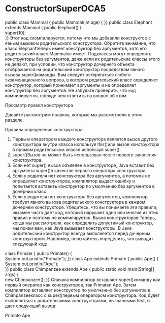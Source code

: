 # ConstructorSuperOCA5

public class Mammal {
  public Mammal(int age) {
  }}
public class Elephant extends Mammal { 
 public Elephant() {  
  super(10);  
}}
Этот код скомпилируется, потому что мы добавили конструктор с явным вызовом родительского конструктора. Обратите внимание, что класс Elephantтеперь имеет конструктор без аргументов, хотя его родительский класс Mammalне имеет. Подклассы могут определять конструкторы без аргументов, даже если их родительские классы этого не делают, при условии, что конструктор дочернего объекта отображается на родительский конструктор посредством явного вызова super()команды.
Вам следует остерегаться любого экзаменационного вопроса, в котором родительский класс определяет конструктор, который принимает аргументы и не определяет
конструктор без аргументов. Не забудьте проверить, что код компилируется, прежде чем ответить на вопрос об этом.


Просмотр правил конструктора


Давайте рассмотрим правила, которые мы рассмотрели в этом разделе.

Правила определения конструктора:

1.	Первым оператором каждого конструктора является вызов другого конструктора внутри класса используя this()или вызов конструктора в прямом родительском классе используя super().
2.	super()Вызов не может быть использован после первого заявления конструктора.
3.	Если нет super() вызов объявлен в конструкторе, Java вставит без аргумента super()в качестве первого оператора конструктора.
4.	Если у родителя нет конструктора без аргументов, а потомок не определяет конструкторов, компилятор выдаст ошибку и попытается вставить конструктор по умолчанию без аргументов в дочерний класс.
5.	Если у родителя нет конструктора без аргументов, компилятор требует явного вызова родительского конструктора в каждом дочернем конструкторе.
Убедитесь, что вы понимаете эти правила; экзамен часто дает код, который нарушает одно или многие из этих правил и поэтому не компилируется.
Вызов конструкторов
Теперь, когда мы рассмотрели, как определить допустимый конструктор, мы покем вам, как Java вызывает конструкторы. В Java родительский конструктор всегда выполняется перед дочерним конструктором. Например, попытайтесь определить, что выводит следующий код:

class Primate {
  public Primate() {  
  System.out.println("Primate"); 
 }}
class Ape extends Primate {
  public Ape() {  
  System.out.println("Ape");  
}}
public class Chimpanzee extends Ape { 
 public static void main(String[] args) {   
 new Chimpanzee(); 
 }}
Сначала компилятор вставляет super()команду как первый оператор как конструкторов, так Primateи Ape. Затем компилятор вставляет конструктор по умолчанию без аргументов в Chimpanzeeкласс с super()первым оператором конструктора. Код будет выполняться с родительскими конструкторами, вызванными first, и даст следующий вывод:

Primate
Ape
